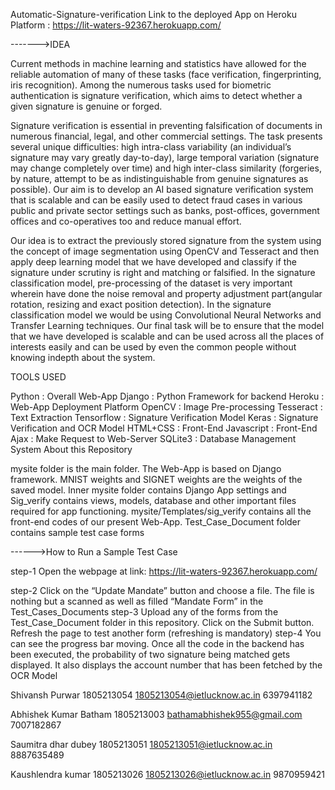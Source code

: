 Automatic-Signature-verification
Link to the deployed App on Heroku Platform : https://lit-waters-92367.herokuapp.com/

------->IDEA

Current methods in machine learning and statistics have allowed for the reliable automation of many of these tasks (face verification, fingerprinting, iris recognition). Among the numerous tasks used for biometric authentication is signature verification, which aims to detect whether a given signature is genuine or forged.

Signature verification is essential in preventing falsification of documents in numerous financial, legal, and other commercial settings. The task presents several unique difficulties: high intra-class variability (an individual’s signature may vary greatly day-to-day), large temporal variation (signature may change completely over time) and high inter-class similarity (forgeries, by nature, attempt to be as indistinguishable from genuine signatures as possible). Our aim is to develop an AI based signature verification system that is scalable and can be easily used to detect fraud cases in various public and private sector settings such as banks, post-offices, government offices and co-operatives too and reduce manual effort.

Our idea is to extract the previously stored signature from the system using the concept of image segmentation using OpenCV and Tesseract and then apply deep learning model that we have developed and classify if the signature under scrutiny is right and matching or falsified. In the signature classification model, pre-processing of the dataset is very important wherein have done the noise removal and property adjustment part(angular rotation, resizing and exact position detection). In the signature classification model we would be using Convolutional Neural Networks and Transfer Learning techniques. Our final task will be to ensure that the model that we have developed is scalable and can be used across all the places of interests easily and can be used by even the common people without knowing indepth about the system.

TOOLS USED

Python : Overall Web-App Django : Python Framework for backend Heroku : Web-App Deployment Platform OpenCV : Image Pre-processing Tesseract : Text Extraction Tensorflow : Signature Verification Model Keras : Signature Verification and OCR Model HTML+CSS : Front-End Javascript : Front-End Ajax : Make Request to Web-Server SQLite3 : Database Management System About this Repository

mysite folder is the main folder. The Web-App is based on Django framework. MNIST weights and SIGNET weights are the weights of the saved model. Inner mysite folder contains Django App settings and Sig_verify contains views, models, database and other important files required for app functioning. mysite/Templates/sig_verify contains all the front-end codes of our present Web-App. Test_Case_Document folder contains sample test case forms

------>How to Run a Sample Test Case

step-1 Open the webpage at link: https://lit-waters-92367.herokuapp.com/

step-2 Click on the “Update Mandate” button and choose a file. The file is nothing but a scanned as well as filled “Mandate Form” in the Test_Cases_Documents step-3 Upload any of the forms from the Test_Case_Document folder in this repository. Click on the Submit button. Refresh the page to test another form (refreshing is mandatory) step-4 You can see the progress bar moving. Once all the code in the backend has been executed, the probability of two signature being matched gets displayed. It also displays the account number that has been fetched by the OCR Model

Shivansh Purwar 1805213054 1805213054@ietlucknow.ac.in 6397941182

Abhishek Kumar Batham 1805213003 bathamabhishek955@gmail.com 7007182867

Saumitra dhar dubey 1805213051 1805213051@ietlucknow.ac.in 8887635489

Kaushlendra kumar 1805213026 1805213026@ietlucknow.ac.in 9870959421